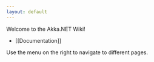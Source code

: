 ```yaml
---
layout: default
---
```

Welcome to the Akka.NET Wiki!

* [[Documentation]]

Use the menu on the right to navigate to different pages.